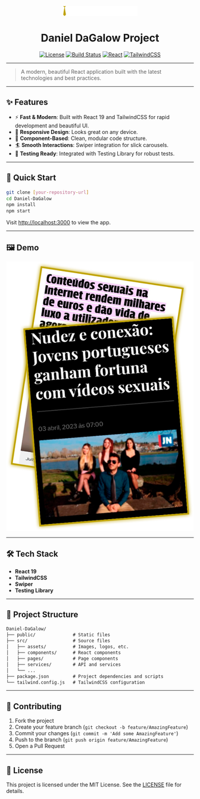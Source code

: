 <p align="center">
  <img src="src/assets/logos/DaGalow Logo.svg" alt="DaGalow Logo" width="200"/>
</p>

<h1 align="center">Daniel DaGalow Project</h1>

<p align="center">
  <a href="#"><img src="https://img.shields.io/badge/license-MIT-blue.svg" alt="License"></a>
  <a href="#"><img src="https://img.shields.io/badge/build-passing-brightgreen.svg" alt="Build Status"></a>
  <a href="#"><img src="https://img.shields.io/badge/react-19-blue.svg" alt="React"></a>
  <a href="#"><img src="https://img.shields.io/badge/tailwindcss-3.0-38bdf8.svg" alt="TailwindCSS"></a>
</p>

---

> A modern, beautiful React application built with the latest technologies and best practices.

---

## ✨ Features

- ⚡ **Fast & Modern**: Built with React 19 and TailwindCSS for rapid development and beautiful UI.
- 🎨 **Responsive Design**: Looks great on any device.
- 🧩 **Component-Based**: Clean, modular code structure.
- 🏄 **Smooth Interactions**: Swiper integration for slick carousels.
- 🧪 **Testing Ready**: Integrated with Testing Library for robust tests.

---

## 🚀 Quick Start

```bash
git clone [your-repository-url]
cd Daniel-DaGalow
npm install
npm start
```

Visit [http://localhost:3000](http://localhost:3000) to view the app.

---

## 🖼️ Demo

<p align="center">
  <img src="src/assets/img/Noticias/News 2.png" alt="App Screenshot" width="600"/>
</p>

---

## 🛠️ Tech Stack

- **React 19**
- **TailwindCSS**
- **Swiper**
- **Testing Library**

---

## 📁 Project Structure

```text
Daniel-DaGalow/
├── public/              # Static files
├── src/                 # Source files
│   ├── assets/          # Images, logos, etc.
│   ├── components/      # React components
│   ├── pages/           # Page components
│   ├── services/        # API and services
│   └── ...
├── package.json         # Project dependencies and scripts
└── tailwind.config.js   # TailwindCSS configuration
```

---

## 🤝 Contributing

1. Fork the project
2. Create your feature branch (`git checkout -b feature/AmazingFeature`)
3. Commit your changes (`git commit -m 'Add some AmazingFeature'`)
4. Push to the branch (`git push origin feature/AmazingFeature`)
5. Open a Pull Request

---

## 📝 License

This project is licensed under the MIT License. See the [LICENSE](LICENSE) file for details.
